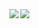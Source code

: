 <a href="https://github.com/mkumatag/mkumatag/blob/master/README.md">
  <img align="left" src="https://github-readme-stats.vercel.app/api?username=mkumatag&show_icons=true&count_private=true" />
</a>

<a href="https://github.com/mkumatag/mkumatag/blob/master/README.md">
  <img align="left" src="https://github-readme-stats.vercel.app/api/top-langs/?username=mkumatag&hide=html,python,robotframework,css,javascript&layout=compact" />
</a>

<!--
**mkumatag/mkumatag** is a ✨ _special_ ✨ repository because its `README.md` (this file) appears on your GitHub profile.

Here are some ideas to get you started:

- 🔭 I’m currently working on ...
- 🌱 I’m currently learning ...
- 👯 I’m looking to collaborate on ...
- 🤔 I’m looking for help with ...
- 💬 Ask me about ...
- 📫 How to reach me: ...
- 😄 Pronouns: ...
- ⚡ Fun fact: ...
-->

